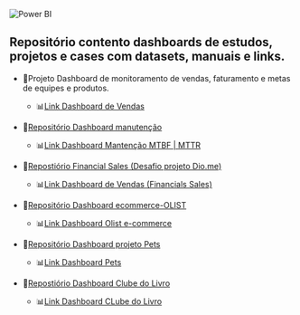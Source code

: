 ![Power BI](https://img.shields.io/badge/PowerBI-F2C811?style=for-the-badge&logo=Power%20BI&logoColor=black)

## Repositório contento dashboards de estudos, projetos e cases com datasets, manuais e links.

- 📂Projeto Dashboard de monitoramento de vendas, faturamento e metas de equipes e produtos.
    - 📊[Link Dashboard de Vendas](https://app.powerbi.com/view?r=eyJrIjoiNmM2YzdiZjMtMWNkMS00NGMwLWE4MzYtMTA5NjlhODg4YTE4IiwidCI6ImNlNjg4Y2ZlLWFjZjAtNDkwYy05ZGVkLThlYTY3MWZkNzA2NyJ9)

- 📂[Repositório Dashboard manutenção](https://github.com/ademarionobre/PowerBI/blob/main/PBI_Manuten%C3%A7%C3%A3o/dashboard%20manutencao.md)
    - 📊[Link Dashboard Mantenção MTBF | MTTR](https://app.powerbi.com/view?r=eyJrIjoiODNlOWZhMzYtMzg5Ni00MDdhLThkODUtZDMwZTc1ZTM1Y2IzIiwidCI6ImNlNjg4Y2ZlLWFjZjAtNDkwYy05ZGVkLThlYTY3MWZkNzA2NyJ9)

- 📂[Repostiório Financial Sales (Desafio projeto Dio.me)](https://github.com/ademarionobre/Bootcamp-Ciencia-de-Dados-com-Python--Dio_Santander/tree/main/5.Visualiza%C3%A7%C3%A3o%20e%20An%C3%A1lise%20de%20Dados%20com%20Power%20BI/1.Projeto-Relat%C3%B3rio%20de%20vendas%20PBI) 
    - 📊[Link Dashboard de Vendas (Financials Sales)](https://app.powerbi.com/view?r=eyJrIjoiYTk0MGYzZjEtMTE4YS00NTkzLTkxMDEtNjNjZmQyYjgzNTYyIiwidCI6ImNlNjg4Y2ZlLWFjZjAtNDkwYy05ZGVkLThlYTY3MWZkNzA2NyJ9&pageName=ReportSectionb70db90738d3fd383687)

- 📂[Repositório Dashboard ecommerce-OLIST](https://github.com/ademarionobre/PowerBI/blob/main/Power%20Query/Dashboard-ecommerce-OLIST/Descri%C3%A7%C3%A3o%20e%20projeto.md)
    - 📊[Link Dashboard Olist e-commerce](https://app.powerbi.com/view?r=eyJrIjoiYWU4NjA5MGEtMTQzYi00NzYxLWI3OTgtNGE4NTZiMjhmMDUxIiwidCI6ImNlNjg4Y2ZlLWFjZjAtNDkwYy05ZGVkLThlYTY3MWZkNzA2NyJ9&pageName=ReportSectiond77ede43180222702c17)
 
- 📂[Repositório Dashboard projeto Pets](https://github.com/ademarionobre/PowerBI/tree/main/Projeto_PBI_AluraPets)
    - 📊[Link Dashboard Pets](https://app.powerbi.com/view?r=eyJrIjoiYzAyODRlMjQtOTVhMi00YjMwLWE1ODQtY2Q5NzU0M2ZiMWRjIiwidCI6ImNlNjg4Y2ZlLWFjZjAtNDkwYy05ZGVkLThlYTY3MWZkNzA2NyJ9&pageName=ReportSection329cf4b0514558941a88)

- 📂[Repostiório Dashboard Clube do Livro](https://github.com/ademarionobre/PowerBI/blob/main/Projeto_Clube_do_Livro/Case%20Clube%20do%20Livro.md)
    - 📊[Link Dashboard CLube do Livro](https://app.powerbi.com/view?r=eyJrIjoiOWE0OGJkYjgtYmRmNy00M2VkLWI4MjctNTNhNzA5ZTI5Mzk3IiwidCI6ImNlNjg4Y2ZlLWFjZjAtNDkwYy05ZGVkLThlYTY3MWZkNzA2NyJ9&pageName=ReportSection00f77ef5923937051eea)



 

